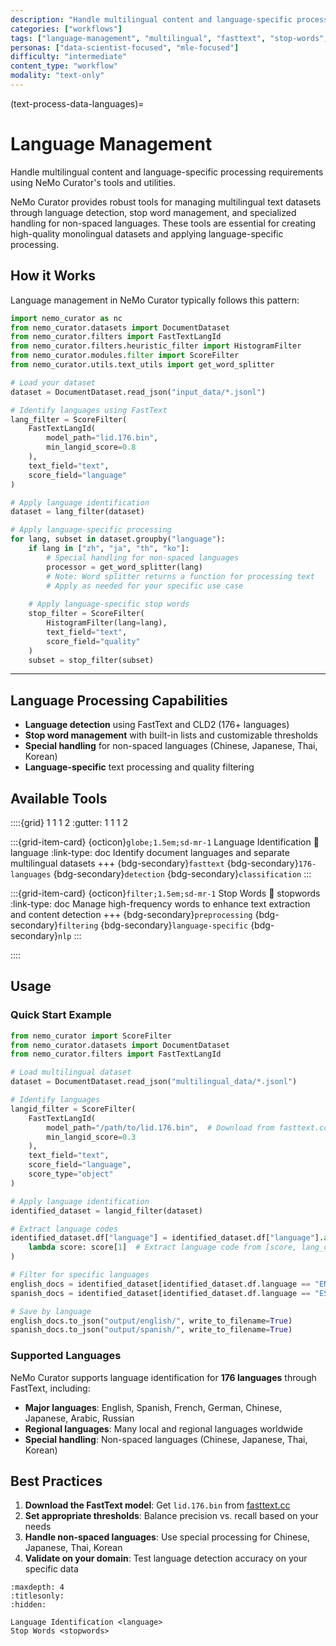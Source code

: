 ```yaml
---
description: "Handle multilingual content and language-specific processing including language identification and stop word management"
categories: ["workflows"]
tags: ["language-management", "multilingual", "fasttext", "stop-words", "language-detection"]
personas: ["data-scientist-focused", "mle-focused"]
difficulty: "intermediate"
content_type: "workflow"
modality: "text-only"
---
```


(text-process-data-languages)=
# Language Management

Handle multilingual content and language-specific processing requirements using NeMo Curator's tools and utilities.

NeMo Curator provides robust tools for managing multilingual text datasets through language detection, stop word management, and specialized handling for non-spaced languages. These tools are essential for creating high-quality monolingual datasets and applying language-specific processing.

## How it Works

Language management in NeMo Curator typically follows this pattern:

```python
import nemo_curator as nc
from nemo_curator.datasets import DocumentDataset
from nemo_curator.filters import FastTextLangId
from nemo_curator.filters.heuristic_filter import HistogramFilter
from nemo_curator.modules.filter import ScoreFilter
from nemo_curator.utils.text_utils import get_word_splitter

# Load your dataset
dataset = DocumentDataset.read_json("input_data/*.jsonl")

# Identify languages using FastText
lang_filter = ScoreFilter(
    FastTextLangId(
        model_path="lid.176.bin",
        min_langid_score=0.8
    ),
    text_field="text",
    score_field="language"
)

# Apply language identification
dataset = lang_filter(dataset)

# Apply language-specific processing
for lang, subset in dataset.groupby("language"):
    if lang in ["zh", "ja", "th", "ko"]:
        # Special handling for non-spaced languages
        processor = get_word_splitter(lang)
        # Note: Word splitter returns a function for processing text
        # Apply as needed for your specific use case
    
    # Apply language-specific stop words
    stop_filter = ScoreFilter(
        HistogramFilter(lang=lang),
        text_field="text",
        score_field="quality"
    )
    subset = stop_filter(subset)
```

---

## Language Processing Capabilities

- **Language detection** using FastText and CLD2 (176+ languages)
- **Stop word management** with built-in lists and customizable thresholds
- **Special handling** for non-spaced languages (Chinese, Japanese, Thai, Korean)
- **Language-specific** text processing and quality filtering

## Available Tools

::::{grid} 1 1 1 2
:gutter: 1 1 1 2

:::{grid-item-card} {octicon}`globe;1.5em;sd-mr-1` Language Identification
:link: language
:link-type: doc
Identify document languages and separate multilingual datasets
+++
{bdg-secondary}`fasttext`
{bdg-secondary}`176-languages`
{bdg-secondary}`detection`
{bdg-secondary}`classification`
:::

:::{grid-item-card} {octicon}`filter;1.5em;sd-mr-1` Stop Words
:link: stopwords
:link-type: doc
Manage high-frequency words to enhance text extraction and content detection
+++
{bdg-secondary}`preprocessing`
{bdg-secondary}`filtering`
{bdg-secondary}`language-specific`
{bdg-secondary}`nlp`
:::

::::

## Usage

### Quick Start Example

```python
from nemo_curator import ScoreFilter
from nemo_curator.datasets import DocumentDataset
from nemo_curator.filters import FastTextLangId

# Load multilingual dataset
dataset = DocumentDataset.read_json("multilingual_data/*.jsonl")

# Identify languages
langid_filter = ScoreFilter(
    FastTextLangId(
        model_path="/path/to/lid.176.bin",  # Download from fasttext.cc
        min_langid_score=0.3
    ),
    text_field="text",
    score_field="language",
    score_type="object"
)

# Apply language identification
identified_dataset = langid_filter(dataset)

# Extract language codes
identified_dataset.df["language"] = identified_dataset.df["language"].apply(
    lambda score: score[1]  # Extract language code from [score, lang_code]
)

# Filter for specific languages
english_docs = identified_dataset[identified_dataset.df.language == "EN"]
spanish_docs = identified_dataset[identified_dataset.df.language == "ES"]

# Save by language
english_docs.to_json("output/english/", write_to_filename=True)
spanish_docs.to_json("output/spanish/", write_to_filename=True)
```

### Supported Languages

NeMo Curator supports language identification for **176 languages** through FastText, including:

- **Major languages**: English, Spanish, French, German, Chinese, Japanese, Arabic, Russian
- **Regional languages**: Many local and regional languages worldwide
- **Special handling**: Non-spaced languages (Chinese, Japanese, Thai, Korean)

## Best Practices

1. **Download the FastText model**: Get `lid.176.bin` from [fasttext.cc](https://fasttext.cc/docs/en/language-identification.html)
2. **Set appropriate thresholds**: Balance precision vs. recall based on your needs
3. **Handle non-spaced languages**: Use special processing for Chinese, Japanese, Thai, Korean
4. **Validate on your domain**: Test language detection accuracy on your specific data

```{toctree}
:maxdepth: 4
:titlesonly:
:hidden:

Language Identification <language>
Stop Words <stopwords>
``` 